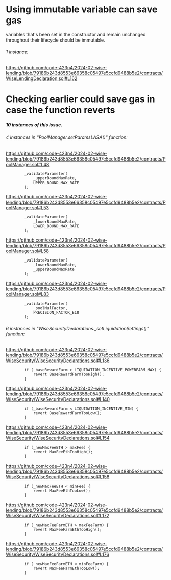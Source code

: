 # Using immutable variable can save gas

variables that's been set in the constructor and remain unchanged throughout their lifecycle should be immutable.
###### 1 instance:

https://github.com/code-423n4/2024-02-wise-lending/blob/79186b243d8553e66358c05497e5ccfd9488b5e2/contracts/WiseLendingDeclaration.sol#L162


# Checking earlier could save gas in case the function reverts 

##### 10 instances of this issue.
###### 4 instances in "PoolManager.setParamsLASA()" function:

https://github.com/code-423n4/2024-02-wise-lending/blob/79186b243d8553e66358c05497e5ccfd9488b5e2/contracts/PoolManager.sol#L48
```solidity
        _validateParameter(
            _upperBoundMaxRate,
            UPPER_BOUND_MAX_RATE
        );
```
https://github.com/code-423n4/2024-02-wise-lending/blob/79186b243d8553e66358c05497e5ccfd9488b5e2/contracts/PoolManager.sol#L53
```solidity
        _validateParameter(
            _lowerBoundMaxRate,
            LOWER_BOUND_MAX_RATE
        );
```
https://github.com/code-423n4/2024-02-wise-lending/blob/79186b243d8553e66358c05497e5ccfd9488b5e2/contracts/PoolManager.sol#L58
```solidity
        _validateParameter(
            _lowerBoundMaxRate,
            _upperBoundMaxRate
        );
```
https://github.com/code-423n4/2024-02-wise-lending/blob/79186b243d8553e66358c05497e5ccfd9488b5e2/contracts/PoolManager.sol#L83
```solidity
        _validateParameter(
            _poolMulFactor,
            PRECISION_FACTOR_E18
        );
```
###### 6 instances in "WiseSecurityDeclarations._setLiquidationSettings()" function:

https://github.com/code-423n4/2024-02-wise-lending/blob/79186b243d8553e66358c05497e5ccfd9488b5e2/contracts/WiseSecurity/WiseSecurityDeclarations.sol#L136
```solidity
        if (_baseRewardFarm > LIQUIDATION_INCENTIVE_POWERFARM_MAX) {
            revert BaseRewardFarmTooHigh();
        }
```
https://github.com/code-423n4/2024-02-wise-lending/blob/79186b243d8553e66358c05497e5ccfd9488b5e2/contracts/WiseSecurity/WiseSecurityDeclarations.sol#L140
```solidity
        if (_baseRewardFarm < LIQUIDATION_INCENTIVE_MIN) {
            revert BaseRewardFarmTooLow();
        }
```
https://github.com/code-423n4/2024-02-wise-lending/blob/79186b243d8553e66358c05497e5ccfd9488b5e2/contracts/WiseSecurity/WiseSecurityDeclarations.sol#L154
```solidity
        if (_newMaxFeeETH > maxFee) {
            revert MaxFeeEthTooHigh();
        }
```
https://github.com/code-423n4/2024-02-wise-lending/blob/79186b243d8553e66358c05497e5ccfd9488b5e2/contracts/WiseSecurity/WiseSecurityDeclarations.sol#L158
```solidity
        if (_newMaxFeeETH < minFee) {
            revert MaxFeeEthTooLow();
        }
```
https://github.com/code-423n4/2024-02-wise-lending/blob/79186b243d8553e66358c05497e5ccfd9488b5e2/contracts/WiseSecurity/WiseSecurityDeclarations.sol#L172
```solidity
        if (_newMaxFeeFarmETH > maxFeeFarm) {
            revert MaxFeeFarmEthTooHigh();
        }
```
https://github.com/code-423n4/2024-02-wise-lending/blob/79186b243d8553e66358c05497e5ccfd9488b5e2/contracts/WiseSecurity/WiseSecurityDeclarations.sol#L176
```solidity
        if (_newMaxFeeFarmETH < minFeeFarm) {
            revert MaxFeeFarmEthTooLow();
        }
```